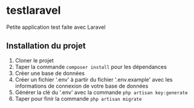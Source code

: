 # testlaravel
Petite application test faite avec Laravel

## Installation du projet

1. Cloner le projet
2. Taper la commande ```composer install``` pour les dépendances
3. Créer une base de données
4. Créer un fichier '.env' à partir du fichier '.env.example' avec les informations de connexion de votre base de données 
5. Générer la clé du '.env' avec la commande ```php artisan key:generate```
6. Taper pour finir la commande ```php artisan migrate```
